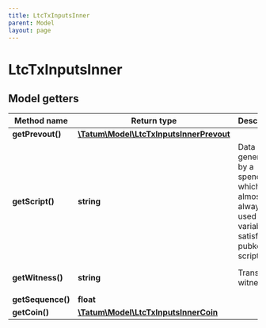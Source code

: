 ```yaml
---
title: LtcTxInputsInner
parent: Model
layout: page
---
```


# LtcTxInputsInner

## Model getters

Method name | Return type | Description | Notes
------------ | ------------- | ------------- | -------------
**getPrevout()** | [**\Tatum\Model\LtcTxInputsInnerPrevout**](../LtcTxInputsInnerPrevout) |  | ex.: `null` [optional]
**getScript()** | **string** | Data generated by a spender which is almost always used as variables to satisfy a pubkey script. | ex.: `1600148c65244f095f3689aebb70981d102e33036fe786` [optional]
**getWitness()** | **string** | Transaction witness. | ex.: `0247304402202cad8f03fd061fbdd19d285f528dd7451c3818f4a1d0f5f9f559f141fb910c6e02203fb62fc770cf54ae53e4b488b589f9f096d28c1bd24dc8e4d80783dd58041826012102c44d21e840b24c786a7eff2980e35f51c4abcc9a032e7a132ca258f90ee4a19d` [optional]
**getSequence()** | **float** |  | ex.: `4294967294` [optional]
**getCoin()** | [**\Tatum\Model\LtcTxInputsInnerCoin**](../LtcTxInputsInnerCoin) |  | ex.: `null` [optional]


